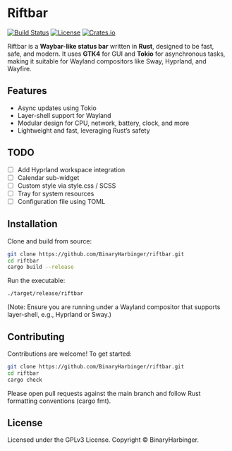 
# Riftbar

[![Build Status](https://img.shields.io/github/actions/workflow/status/BinaryHarbinger/riftbar/ci.yml?branch=main)](https://github.com/BinaryHarbinger/riftbar/actions)
[![License](https://img.shields.io/badge/license-GPLv3-blue.svg)](LICENSE)
[![Crates.io](https://img.shields.io/crates/v/riftbar)](https://crates.io/crates/riftbar)

Riftbar is a **Waybar-like status bar** written in **Rust**, designed to be fast, safe, and modern. It uses **GTK4** for GUI and **Tokio** for asynchronous tasks, making it suitable for Wayland compositors like Sway, Hyprland, and Wayfire.

## Features

- Async updates using Tokio
- Layer-shell support for Wayland
- Modular design for CPU, network, battery, clock, and more
- Lightweight and fast, leveraging Rust’s safety

## TODO

- [ ] Add Hyprland workspace integration
- [ ] Calendar sub-widget
- [ ] Custom style via style.css / SCSS
- [ ] Tray for system resources
- [ ] Configuration file using TOML

## Installation

Clone and build from source:

```bash
git clone https://github.com/BinaryHarbinger/riftbar.git
cd riftbar
cargo build --release
```

Run the executable:
```bash
./target/release/riftbar
```

(Note: Ensure you are running under a Wayland compositor that supports layer-shell, e.g., Hyprland or Sway.)

## Contributing

Contributions are welcome!
To get started:

```bash
git clone https://github.com/BinaryHarbinger/riftbar.git
cd riftbar
cargo check
```


Please open pull requests against the main branch and follow Rust formatting conventions (cargo fmt).

## License

Licensed under the GPLv3 License.
Copyright © BinaryHarbinger.


